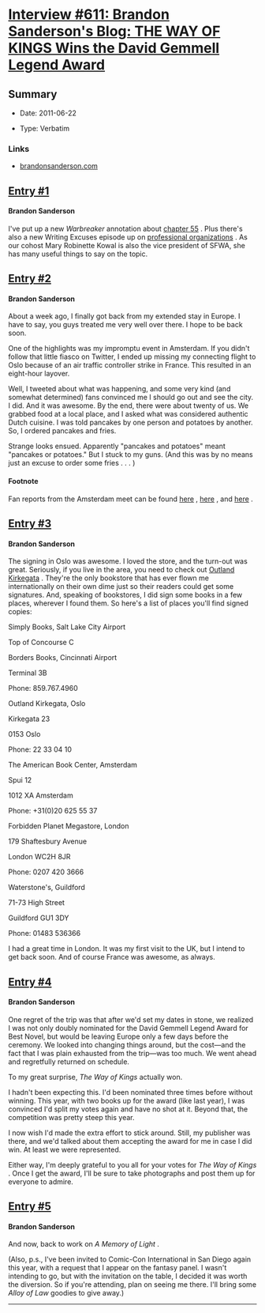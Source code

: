 # [Interview #611: Brandon Sanderson's Blog: THE WAY OF KINGS Wins the David Gemmell Legend Award](https://www.theoryland.com/intvmain.php?i=611)

## Summary

- Date: 2011-06-22

- Type: Verbatim

### Links

- [brandonsanderson.com](http://www.brandonsanderson.com/blog/995/THE-WAY-OF-KINGS-Wins-the-David-Gemmell-Legend-Award)


## [Entry #1](https://www.theoryland.com/intvmain.php?i=611#1)

#### Brandon Sanderson

I've put up a new
*Warbreaker*
annotation about
[chapter 55](http://brandonsanderson.com/annotation/435/Warbreaker-Chapter-Fifty-Five)
. Plus there's also a new Writing Excuses episode up on
[professional organizations](http://www.writingexcuses.com/2011/06/19/)
. As our cohost Mary Robinette Kowal is also the vice president of SFWA, she has many useful things to say on the topic.

## [Entry #2](https://www.theoryland.com/intvmain.php?i=611#2)

#### Brandon Sanderson

About a week ago, I finally got back from my extended stay in Europe. I have to say, you guys treated me very well over there. I hope to be back soon.

One of the highlights was my impromptu event in Amsterdam. If you didn't follow that little fiasco on Twitter, I ended up missing my connecting flight to Oslo because of an air traffic controller strike in France. This resulted in an eight-hour layover.

Well, I tweeted about what was happening, and some very kind (and somewhat determined) fans convinced me I should go out and see the city. I did. And it was awesome. By the end, there were about twenty of us. We grabbed food at a local place, and I asked what was considered authentic Dutch cuisine. I was told pancakes by one person and potatoes by another. So, I ordered pancakes and fries.

Strange looks ensued. Apparently "pancakes and potatoes" meant "pancakes or potatoes." But I stuck to my guns. (And this was by no means just an excuse to order some fries . . . )

#### Footnote

Fan reports from the Amsterdam meet can be found
[here](http://www.theoryland.com/intvmain.php?i=607)
,
[here](http://www.theoryland.com/intvmain.php?i=608)
, and
[here](http://www.theoryland.com/intvmain.php?i=609)
.

## [Entry #3](https://www.theoryland.com/intvmain.php?i=611#3)

#### Brandon Sanderson

The signing in Oslo was awesome. I loved the store, and the turn-out was great. Seriously, if you live in the area, you need to check out
[Outland Kirkegata](http://www.outland.no/section.cfm?path=1)
. They're the only bookstore that has ever flown me internationally on their own dime just so their readers could get some signatures. And, speaking of bookstores, I did sign some books in a few places, wherever I found them. So here's a list of places you'll find signed copies:

Simply Books, Salt Lake City Airport
  
Top of Concourse C

Borders Books, Cincinnati Airport
  
Terminal 3B
  
Phone: 859.767.4960

Outland Kirkegata, Oslo
  
Kirkegata 23
  
0153 Oslo
  
Phone: 22 33 04 10

The American Book Center, Amsterdam
  
Spui 12
  
1012 XA Amsterdam
  
Phone: +31(0)20 625 55 37

Forbidden Planet Megastore, London
  
179 Shaftesbury Avenue
  
London WC2H 8JR
  
Phone: 0207 420 3666

Waterstone's, Guildford
  
71-73 High Street
  
Guildford GU1 3DY
  
Phone: 01483 536366

I had a great time in London. It was my first visit to the UK, but I intend to get back soon. And of course France was awesome, as always.

## [Entry #4](https://www.theoryland.com/intvmain.php?i=611#4)

#### Brandon Sanderson

One regret of the trip was that after we'd set my dates in stone, we realized I was not only doubly nominated for the David Gemmell Legend Award for Best Novel, but would be leaving Europe only a few days before the ceremony. We looked into changing things around, but the cost—and the fact that I was plain exhausted from the trip—was too much. We went ahead and regretfully returned on schedule.

To my great surprise,
*The Way of Kings*
actually won.

I hadn't been expecting this. I'd been nominated three times before without winning. This year, with two books up for the award (like last year), I was convinced I'd split my votes again and have no shot at it. Beyond that, the competition was pretty steep this year.

I now wish I'd made the extra effort to stick around. Still, my publisher was there, and we'd talked about them accepting the award for me in case I did win. At least we were represented.

Either way, I'm deeply grateful to you all for your votes for
*The Way of Kings*
. Once I get the award, I'll be sure to take photographs and post them up for everyone to admire.

## [Entry #5](https://www.theoryland.com/intvmain.php?i=611#5)

#### Brandon Sanderson

And now, back to work on
*A Memory of Light*
.

(Also, p.s., I've been invited to Comic-Con International in San Diego again this year, with a request that I appear on the fantasy panel. I wasn't intending to go, but with the invitation on the table, I decided it was worth the diversion. So if you're attending, plan on seeing me there. I'll bring some
*Alloy of Law*
goodies to give away.)


---

